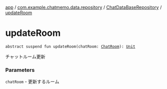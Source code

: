 [app](../../index.md) / [com.example.chatmemo.data.repository](../index.md) / [ChatDataBaseRepository](index.md) / [updateRoom](./update-room.md)

# updateRoom

`abstract suspend fun updateRoom(chatRoom: `[`ChatRoom`](../../com.example.chatmemo.domain.model.entity/-chat-room/index.md)`): `[`Unit`](https://kotlinlang.org/api/latest/jvm/stdlib/kotlin/-unit/index.html)

チャットルーム更新

### Parameters

`chatRoom` - 更新するルーム
